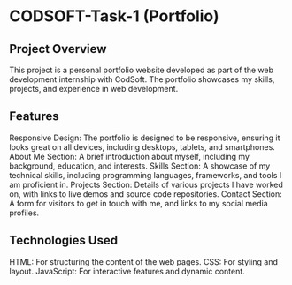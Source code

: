 # CODSOFT-Task-1  (Portfolio)

## Project Overview
This project is a personal portfolio website developed as part of the web development internship with CodSoft. The portfolio showcases my skills, projects, and experience in web development.

## Features
Responsive Design: The portfolio is designed to be responsive, ensuring it looks great on all devices, including desktops, tablets, and smartphones.
About Me Section: A brief introduction about myself, including my background, education, and interests.
Skills Section: A showcase of my technical skills, including programming languages, frameworks, and tools I am proficient in.
Projects Section: Details of various projects I have worked on, with links to live demos and source code repositories.
Contact Section: A form for visitors to get in touch with me, and links to my social media profiles.
## Technologies Used
HTML: For structuring the content of the web pages.
CSS: For styling and layout.
JavaScript: For interactive features and dynamic content.

